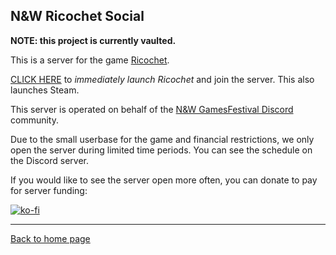 ## N&W Ricochet Social

**NOTE: this project is currently vaulted.**

This is a server for the game [Ricochet](https://store.steampowered.com/app/60/Ricochet/).

[CLICK HERE](steam://connect/ricochet.nintendult.xyz) to *immediately launch Ricochet* and join the server. This also launches Steam.

This server is operated on behalf of the [N&W GamesFestival Discord](https://discord.gg/MVKSUNpqw2) community.

Due to the small userbase for the game and financial restrictions, we only open the server during limited time periods. You can see the schedule on the Discord server.

If you would like to see the server open more often, you can donate to pay for server funding:

[![ko-fi](https://ko-fi.com/img/githubbutton_sm.svg)](https://ko-fi.com/W7W4ADKL0)

----

[Back to home page](/)

